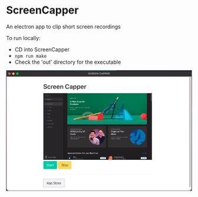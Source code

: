 # ScreenCapper
An electron app to clip short screen recordings

To run locally:
- CD into ScreenCapper
- ```npm run make```
- Check the 'out' directory for the executable

![Alt text](bin/ScreenCapperInAction.png)
